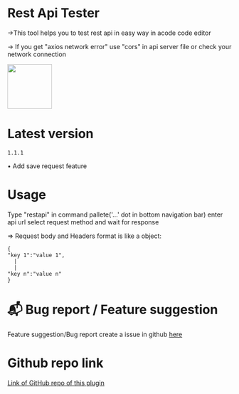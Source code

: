 # Rest Api Tester

->This tool helps you to test rest api in easy way in acode code editor

-> If you get "axios network error" use "cors" in api server file or check your network connection

<img src="https://github.com/mayank0274/api-tester/blob/main/demo.gif" width="100vw">

# Latest version
```1.1.1```

• Add save request feature

# Usage

Type "restapi" in command pallete('...' dot in bottom navigation bar) enter api url select request method and wait for response

=> Request body and Headers format is like a object: 
```
{
"key 1":"value 1",
  |
  |
"key n":"value n"
}
```

# 📬 Bug report / Feature suggestion

Feature suggestion/Bug report create a issue in github [here](https://github.com/mayank0274/api-tester/issues)

# Github repo link

[Link of GitHub repo of this plugin](https://github.com/mayank0274/api-tester)

